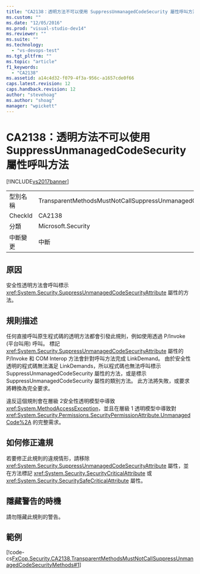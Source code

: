 ```yaml
---
title: "CA2138：透明方法不可以使用 SuppressUnmanagedCodeSecurity 屬性呼叫方法 | Microsoft Docs"
ms.custom: ""
ms.date: "12/05/2016"
ms.prod: "visual-studio-dev14"
ms.reviewer: ""
ms.suite: ""
ms.technology: 
  - "vs-devops-test"
ms.tgt_pltfrm: ""
ms.topic: "article"
f1_keywords: 
  - "CA2138"
ms.assetid: a14c4d32-f079-4f3a-956c-a1657cde0f66
caps.latest.revision: 12
caps.handback.revision: 12
author: "stevehoag"
ms.author: "shoag"
manager: "wpickett"
---
```

# CA2138：透明方法不可以使用 SuppressUnmanagedCodeSecurity 屬性呼叫方法
[!INCLUDE[vs2017banner](../code-quality/includes/vs2017banner.md)]

|||  
|-|-|  
|型別名稱|TransparentMethodsMustNotCallSuppressUnmanagedCodeSecurityMethods|  
|CheckId|CA2138|  
|分類|Microsoft.Security|  
|中斷變更|中斷|  
  
## 原因  
 安全性透明方法會呼叫標示 <xref:System.Security.SuppressUnmanagedCodeSecurityAttribute> 屬性的方法。  
  
## 規則描述  
 任何直接呼叫原生程式碼的透明方法都會引發此規則，例如使用透過 P\/Invoke \(平台叫用\) 呼叫。  標記 <xref:System.Security.SuppressUnmanagedCodeSecurityAttribute> 屬性的 P\/Invoke 和 COM Interop 方法會針對呼叫方法完成 LinkDemand。  由於安全性透明的程式碼無法滿足 LinkDemands，所以程式碼也無法呼叫標示 SuppressUnmanagedCodeSecurity 屬性的方法，或是標示 SuppressUnmanagedCodeSecurity 屬性的類別方法。  此方法將失敗，或要求將轉換為完全要求。  
  
 違反這個規則會在層級 2安全性透明模型中導致 <xref:System.MethodAccessException>，並且在層級 1 透明模型中導致對 <xref:System.Security.Permissions.SecurityPermissionAttribute.UnmanagedCode%2A> 的完整需求。  
  
## 如何修正違規  
 若要修正此規則的違規情形，請移除 <xref:System.Security.SuppressUnmanagedCodeSecurityAttribute> 屬性，並在方法標記 <xref:System.Security.SecurityCriticalAttribute> 或 <xref:System.Security.SecuritySafeCriticalAttribute> 屬性。  
  
## 隱藏警告的時機  
 請勿隱藏此規則的警告。  
  
## 範例  
 [!code-cs[FxCop.Security.CA2138.TransparentMethodsMustNotCallSuppressUnmanagedCodeSecurityMethods#1](../code-quality/codesnippet/CSharp/ca2138-transparent-methods-must-not-call-methods-with-the-suppressunmanagedcodesecurity-attribute_1.cs)]